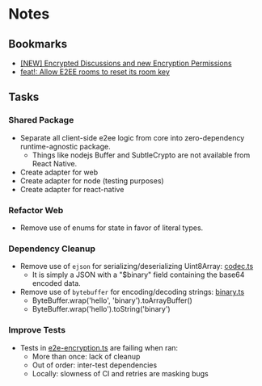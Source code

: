 # Notes

## Bookmarks
- [[NEW] Encrypted Discussions and new Encryption Permissions](https://github.com/RocketChat/Rocket.Chat/pull/20201)
- [feat!: Allow E2EE rooms to reset its room key](https://github.com/RocketChat/Rocket.Chat/pull/33328)

## Tasks

### Shared Package
- Separate all client-side e2ee logic from core into zero-dependency runtime-agnostic package.
	- Things like nodejs Buffer and SubtleCrypto are not available from React Native.
- Create adapter for web
- Create adapter for node (testing purposes)
- Create adapter for react-native

### Refactor Web
- Remove use of enums for state in favor of literal types.

### Dependency Cleanup
- Remove use of `ejson` for serializing/deserializing Uint8Array: [codec.ts](../src/codec.ts#L165-L175)
	- It is simply a JSON with a "$binary" field containing the base64 encoded data.
- Remove use of `bytebuffer` for encoding/decoding strings: [binary.ts](../src/binary.ts)
	- ByteBuffer.wrap('hello', 'binary').toArrayBuffer()
	- ByteBuffer.wrap('hello').toString('binary')

### Improve Tests
- Tests in [e2e-encryption.ts](../../../apps/meteor/tests/e2e/e2e-encryption.spec.ts) are failing when ran:
	- More than once: lack of cleanup
	- Out of order: inter-test dependencies
	- Locally: slowness of CI and retries are masking bugs
